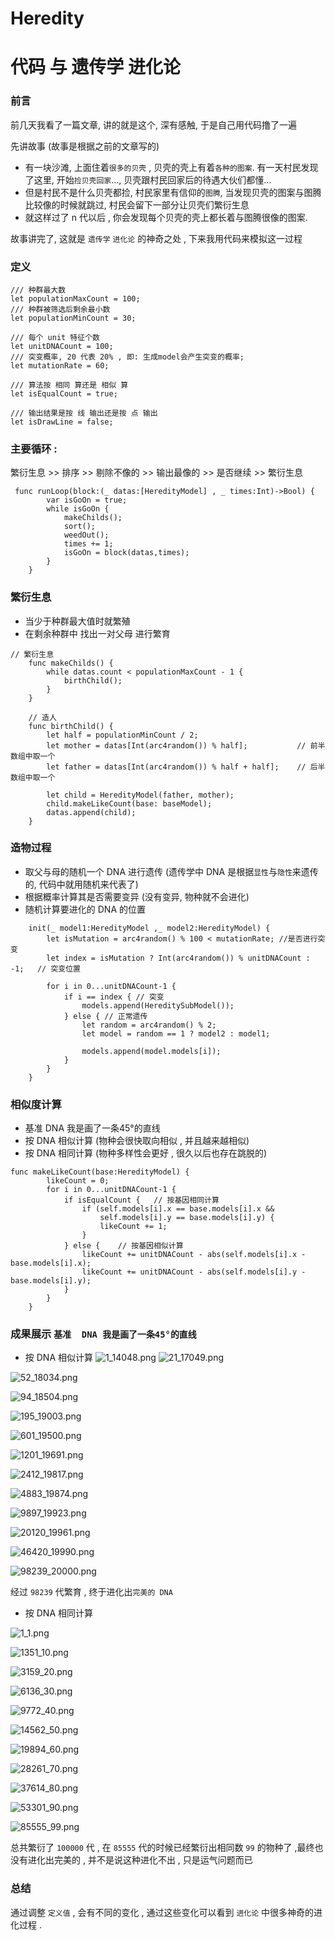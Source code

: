 # Heredity
# 代码  与 遗传学 进化论

### 前言
  前几天我看了一篇文章, 讲的就是这个, 深有感触, 于是自己用代码撸了一遍 
  
先讲故事 (故事是根据之前的文章写的)

 * 有一块沙滩, 上面住着`很多的贝壳` , 贝壳的壳上有着`各种的图案`. 有一天村民发现了这里, 开始`捡贝壳回家`..., 贝壳跟村民回家后的待遇大伙们都懂...
* 但是村民不是什么贝壳都捡, 村民家里有信仰的`图腾`, 当发现贝壳的图案与图腾比较像的时候就跳过,  村民会留下一部分让贝壳们繁衍生息 
* 就这样过了 n 代以后 , 你会发现每个贝壳的壳上都长着与图腾很像的图案.

故事讲完了, 这就是 `遗传学` `进化论` 的神奇之处 , 下来我用代码来模拟这一过程 

### 定义

```
/// 种群最大数
let populationMaxCount = 100;
/// 种群被筛选后剩余最小数
let populationMinCount = 30;

/// 每个 unit 特征个数
let unitDNACount = 100;
/// 突变概率, 20 代表 20% , 即: 生成model会产生突变的概率;
let mutationRate = 60;

/// 算法按 相同 算还是 相似 算
let isEqualCount = true;

/// 输出结果是按 线 输出还是按 点 输出
let isDrawLine = false;
```
### 主要循环 : 
繁衍生息 >> 排序 >> 剔除不像的 >> 输出最像的 >> 是否继续 >> 繁衍生息
```
 func runLoop(block:(_ datas:[HeredityModel] , _ times:Int)->Bool) {
        var isGoOn = true;
        while isGoOn {
            makeChilds();
            sort();
            weedOut();
            times += 1;
            isGoOn = block(datas,times);
        }
    }
```
### 繁衍生息
* 当少于种群最大值时就繁殖
* 在剩余种群中 找出一对父母 进行繁育
```
// 繁衍生息
    func makeChilds() {
        while datas.count < populationMaxCount - 1 {
            birthChild();
        }
    }
    
    // 造人
    func birthChild() {
        let half = populationMinCount / 2;
        let mother = datas[Int(arc4random()) % half];           // 前半数组中取一个
        let father = datas[Int(arc4random()) % half + half];    // 后半数组中取一个
        
        let child = HeredityModel(father, mother);
        child.makeLikeCount(base: baseModel);
        datas.append(child);
    }
```
### 造物过程
* 取父与母的随机一个 DNA 进行遗传 (遗传学中 DNA 是根据`显性`与`隐性`来遗传的, 代码中就用随机来代表了)
* 根据概率计算其是否需要变异 (没有变异, 物种就不会进化)
* 随机计算要进化的 DNA 的位置

```
    init(_ model1:HeredityModel ,_ model2:HeredityModel) {
        let isMutation = arc4random() % 100 < mutationRate; //是否进行突变
        let index = isMutation ? Int(arc4random()) % unitDNACount : -1;   // 突变位置
        
        for i in 0...unitDNACount-1 {
            if i == index { // 突变
                models.append(HereditySubModel());
            } else { // 正常遗传
                let random = arc4random() % 2;
                let model = random == 1 ? model2 : model1;
                
                models.append(model.models[i]);
            }
        }
    }
```

### 相似度计算
* 基准  DNA 我是画了一条45°的直线
* 按 DNA 相似计算 (物种会很快取向相似 , 并且越来越相似)
* 按 DNA 相同计算 (物种多样性会更好 , 很久以后也存在跳脱的)
```
func makeLikeCount(base:HeredityModel) {
        likeCount = 0;
        for i in 0...unitDNACount-1 {
            if isEqualCount {   // 按基因相同计算
                if (self.models[i].x == base.models[i].x &&
                    self.models[i].y == base.models[i].y) {
                    likeCount += 1;
                }
            } else {    // 按基因相似计算
                likeCount += unitDNACount - abs(self.models[i].x - base.models[i].x);
                likeCount += unitDNACount - abs(self.models[i].y - base.models[i].y);
            }
        }
    }
```
### 成果展示 `基准  DNA 我是画了一条45°的直线`
* 按 DNA 相似计算
![1_14048.png](https://upload-images.jianshu.io/upload_images/2068935-7c110e3342826914.png?imageMogr2/auto-orient/strip%7CimageView2/2/w/1240) ![21_17049.png](https://upload-images.jianshu.io/upload_images/2068935-ca2345f5703d6594.png?imageMogr2/auto-orient/strip%7CimageView2/2/w/1240)

![52_18034.png](https://upload-images.jianshu.io/upload_images/2068935-ed1e80cdc3d54796.png?imageMogr2/auto-orient/strip%7CimageView2/2/w/1240)

![94_18504.png](https://upload-images.jianshu.io/upload_images/2068935-a139e9422a428a14.png?imageMogr2/auto-orient/strip%7CimageView2/2/w/1240)

![195_19003.png](https://upload-images.jianshu.io/upload_images/2068935-456077b2c8aabb11.png?imageMogr2/auto-orient/strip%7CimageView2/2/w/1240)

![601_19500.png](https://upload-images.jianshu.io/upload_images/2068935-cffe152141697fdf.png?imageMogr2/auto-orient/strip%7CimageView2/2/w/1240)

![1201_19691.png](https://upload-images.jianshu.io/upload_images/2068935-7ec18d8e50f9cac6.png?imageMogr2/auto-orient/strip%7CimageView2/2/w/1240)

![2412_19817.png](https://upload-images.jianshu.io/upload_images/2068935-2cf4645e88015e32.png?imageMogr2/auto-orient/strip%7CimageView2/2/w/1240)

![4883_19874.png](https://upload-images.jianshu.io/upload_images/2068935-91f2f5a7cdb8d4f3.png?imageMogr2/auto-orient/strip%7CimageView2/2/w/1240)

![9897_19923.png](https://upload-images.jianshu.io/upload_images/2068935-ff7f759ad833675f.png?imageMogr2/auto-orient/strip%7CimageView2/2/w/1240)

![20120_19961.png](https://upload-images.jianshu.io/upload_images/2068935-0b6eb8118938cf48.png?imageMogr2/auto-orient/strip%7CimageView2/2/w/1240)

![46420_19990.png](https://upload-images.jianshu.io/upload_images/2068935-2f57689fe37306e8.png?imageMogr2/auto-orient/strip%7CimageView2/2/w/1240)

![98239_20000.png](https://upload-images.jianshu.io/upload_images/2068935-62fcda6615623111.png?imageMogr2/auto-orient/strip%7CimageView2/2/w/1240)

经过 `98239` 代繁育 , 终于进化出`完美的 DNA`

* 按 DNA 相同计算

![1_1.png](https://upload-images.jianshu.io/upload_images/2068935-d79d7836e641ede2.png?imageMogr2/auto-orient/strip%7CimageView2/2/w/1240)

![1351_10.png](https://upload-images.jianshu.io/upload_images/2068935-4c00eca18f1f9766.png?imageMogr2/auto-orient/strip%7CimageView2/2/w/1240)

![3159_20.png](https://upload-images.jianshu.io/upload_images/2068935-b3e9d8c581f5d7a5.png?imageMogr2/auto-orient/strip%7CimageView2/2/w/1240)

![6136_30.png](https://upload-images.jianshu.io/upload_images/2068935-c5a573690aba8833.png?imageMogr2/auto-orient/strip%7CimageView2/2/w/1240)

![9772_40.png](https://upload-images.jianshu.io/upload_images/2068935-57f3017c7ed6e211.png?imageMogr2/auto-orient/strip%7CimageView2/2/w/1240)

![14562_50.png](https://upload-images.jianshu.io/upload_images/2068935-23cf206717ae8d05.png?imageMogr2/auto-orient/strip%7CimageView2/2/w/1240)

![19894_60.png](https://upload-images.jianshu.io/upload_images/2068935-efe9af6890281c68.png?imageMogr2/auto-orient/strip%7CimageView2/2/w/1240)

![28261_70.png](https://upload-images.jianshu.io/upload_images/2068935-1282a9b1b9d9f73e.png?imageMogr2/auto-orient/strip%7CimageView2/2/w/1240)

![37614_80.png](https://upload-images.jianshu.io/upload_images/2068935-6847054a66a0d3f4.png?imageMogr2/auto-orient/strip%7CimageView2/2/w/1240)

![53301_90.png](https://upload-images.jianshu.io/upload_images/2068935-b32267335de31ccc.png?imageMogr2/auto-orient/strip%7CimageView2/2/w/1240)

![85555_99.png](https://upload-images.jianshu.io/upload_images/2068935-1a011db990a9b9fb.png?imageMogr2/auto-orient/strip%7CimageView2/2/w/1240)

总共繁衍了 `100000` 代 , 在 `85555` 代的时候已经繁衍出相同数 `99` 的物种了 ,最终也没有进化出完美的 , 并不是说这种进化不出 , 只是运气问题而已

### 总结
通过调整 `定义值` , 会有不同的变化 ,  通过这些变化可以看到 `进化论` 中很多神奇的进化过程 .
